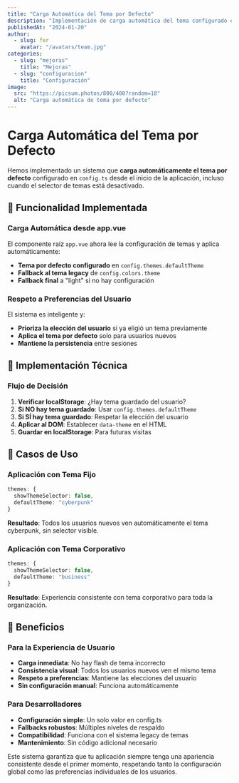 ```yaml
---
title: "Carga Automática del Tema por Defecto"
description: "Implementación de carga automática del tema configurado en config.ts desde el inicio de la aplicación, sin necesidad de selector visible."
publishedAt: "2024-01-20"
author:
  - slug: fer
    avatar: "/avatars/team.jpg"
categories:
  - slug: "mejoras"
    title: "Mejoras"
  - slug: "configuracion"
    title: "Configuración"
image:
  src: "https://picsum.photos/800/400?random=18"
  alt: "Carga automática de tema por defecto"
---
```


# Carga Automática del Tema por Defecto

Hemos implementado un sistema que **carga automáticamente el tema por defecto** configurado en `config.ts` desde el inicio de la aplicación, incluso cuando el selector de temas está desactivado.

## 🎯 Funcionalidad Implementada

### Carga Automática desde app.vue
El componente raíz `app.vue` ahora lee la configuración de temas y aplica automáticamente:
- **Tema por defecto configurado** en `config.themes.defaultTheme`
- **Fallback al tema legacy** de `config.colors.theme` 
- **Fallback final** a "light" si no hay configuración

### Respeto a Preferencias del Usuario
El sistema es inteligente y:
- **Prioriza la elección del usuario** si ya eligió un tema previamente
- **Aplica el tema por defecto** solo para usuarios nuevos
- **Mantiene la persistencia** entre sesiones

## 🔧 Implementación Técnica

### Flujo de Decisión
1. **Verificar localStorage**: ¿Hay tema guardado del usuario?
2. **Si NO hay tema guardado**: Usar `config.themes.defaultTheme`
3. **Si SÍ hay tema guardado**: Respetar la elección del usuario
4. **Aplicar al DOM**: Establecer `data-theme` en el HTML
5. **Guardar en localStorage**: Para futuras visitas

## 🎨 Casos de Uso

### Aplicación con Tema Fijo
```typescript
themes: {
  showThemeSelector: false,
  defaultTheme: "cyberpunk"
}
```
**Resultado**: Todos los usuarios nuevos ven automáticamente el tema cyberpunk, sin selector visible.

### Aplicación con Tema Corporativo
```typescript
themes: {
  showThemeSelector: false,
  defaultTheme: "business"
}
```
**Resultado**: Experiencia consistente con tema corporativo para toda la organización.

## 🚀 Beneficios

### Para la Experiencia de Usuario
- **Carga inmediata**: No hay flash de tema incorrecto
- **Consistencia visual**: Todos los usuarios nuevos ven el mismo tema
- **Respeto a preferencias**: Mantiene las elecciones del usuario
- **Sin configuración manual**: Funciona automáticamente

### Para Desarrolladores
- **Configuración simple**: Un solo valor en config.ts
- **Fallbacks robustos**: Múltiples niveles de respaldo
- **Compatibilidad**: Funciona con el sistema legacy de temas
- **Mantenimiento**: Sin código adicional necesario

Este sistema garantiza que tu aplicación siempre tenga una apariencia consistente desde el primer momento, respetando tanto la configuración global como las preferencias individuales de los usuarios. 